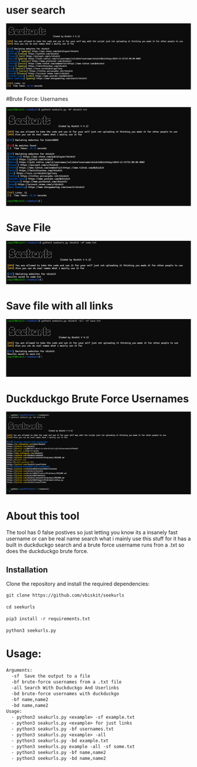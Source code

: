 # user search

![!](usersearch.png)

#Brute Force: Usernames

![bruteforce](brute.png)

# Save File 
![savefile](normalsavefile.png)

# Save file with all links

![Screenshot](savefilewithduckduckgo.png)

# Duckduckgo Brute Force Usernames

![Screenshot](bruteduckduckgo.png)

# About this tool

The tool has 0 false postives so just letting you know its a insanely fast username or can be real name search what i mainly use this stuff for it has a built in duckduckgo search and a brute force username runs fron a .txt so does the duckduckgo brute force.

## Installation 
Clone the repository and install the required dependencies:  
```
git clone https://github.com/vbiskit/seekurls

cd seekurls

pip3 install -r requirements.txt

python3 seekurls.py
```
# Usage:
```
Arguments:
  -sf  Save the output to a file
  -bf brute-force usernames from a .txt file
  -all Search With Duckduckgo And Userlinks
  -bd brute-force usernames with duckduckgo
  -bf name,name2
  -bd name,name2
Usage:
  - python3 seakurls.py <example> -sf example.txt
  - python3 seakurls.py <example> for just links
  - python3 seakurls.py -bf usernames.txt
  - python3 seakurls.py <example> -all
  - python3 seakurls.py -bd example.txt
  - python3 seekurls.py example -all -sf some.txt
  - python3 seekurls.py -bf name,name2
  - python3 seekurls.py -bd name,name2
